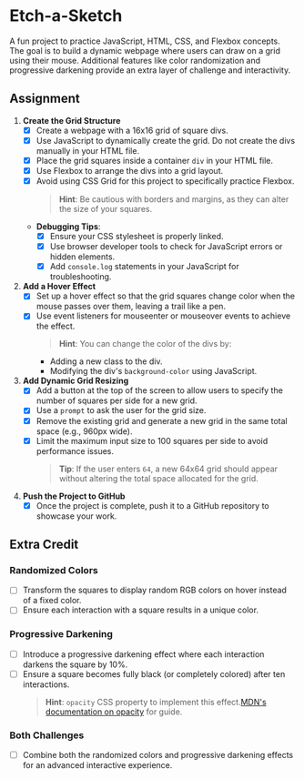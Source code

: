 # Etch-a-Sketch

A fun project to practice JavaScript, HTML, CSS, and Flexbox concepts. The goal is to build a dynamic webpage where users can draw on a grid using their mouse. Additional features like color randomization and progressive darkening provide an extra layer of challenge and interactivity.

## Assignment

1. **Create the Grid Structure**
   - [x] Create a webpage with a 16x16 grid of square divs.
   - [x] Use JavaScript to dynamically create the grid. Do not create the divs manually in your HTML file.
   - [x] Place the grid squares inside a container `div` in your HTML file.
   - [x] Use Flexbox to arrange the divs into a grid layout.
   - [x] Avoid using CSS Grid for this project to specifically practice Flexbox.
       > **Hint**: Be cautious with borders and margins, as they can alter the size of your squares.

   - **Debugging Tips**:
     - [x] Ensure your CSS stylesheet is properly linked.
     - [x] Use browser developer tools to check for JavaScript errors or hidden elements.
     - [x] Add `console.log` statements in your JavaScript for troubleshooting.

2. **Add a Hover Effect**
   - [x] Set up a hover effect so that the grid squares change color when the mouse passes over them, leaving a trail like a pen.
   - [x] Use event listeners for mouseenter or mouseover events to achieve the effect.
       > **Hint**: You can change the color of the divs by:
       - Adding a new class to the div.
       - Modifying the div's `background-color` using JavaScript.

3. **Add Dynamic Grid Resizing**
   - [x] Add a button at the top of the screen to allow users to specify the number of squares per side for a new grid.
   - [x] Use a `prompt` to ask the user for the grid size.
   - [x] Remove the existing grid and generate a new grid in the same total space (e.g., 960px wide).
   - [x] Limit the maximum input size to 100 squares per side to avoid performance issues.
       > **Tip**: If the user enters `64`, a new 64x64 grid should appear without altering the total space allocated for the grid.

4. **Push the Project to GitHub**
   - [x] Once the project is complete, push it to a GitHub repository to showcase your work.

## Extra Credit

### **Randomized Colors**
- [ ] Transform the squares to display random RGB colors on hover instead of a fixed color.
- [ ] Ensure each interaction with a square results in a unique color.

### **Progressive Darkening**
- [ ] Introduce a progressive darkening effect where each interaction darkens the square by 10%.
- [ ] Ensure a square becomes fully black (or completely colored) after ten interactions.
    > **Hint**: `opacity` CSS property to implement this effect.[MDN's documentation on opacity](https://developer.mozilla.org/en-US/docs/Web/CSS/opacity) for guide.

### **Both Challenges**
- [ ] Combine both the randomized colors and progressive darkening effects for an advanced interactive experience.
